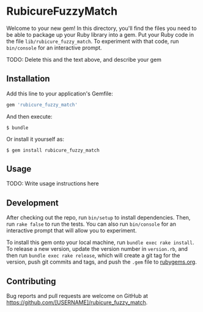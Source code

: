# RubicureFuzzyMatch

Welcome to your new gem! In this directory, you'll find the files you need to be able to package up your Ruby library into a gem. Put your Ruby code in the file `lib/rubicure_fuzzy_match`. To experiment with that code, run `bin/console` for an interactive prompt.

TODO: Delete this and the text above, and describe your gem

## Installation

Add this line to your application's Gemfile:

```ruby
gem 'rubicure_fuzzy_match'
```

And then execute:

    $ bundle

Or install it yourself as:

    $ gem install rubicure_fuzzy_match

## Usage

TODO: Write usage instructions here

## Development

After checking out the repo, run `bin/setup` to install dependencies. Then, run `rake false` to run the tests. You can also run `bin/console` for an interactive prompt that will allow you to experiment.

To install this gem onto your local machine, run `bundle exec rake install`. To release a new version, update the version number in `version.rb`, and then run `bundle exec rake release`, which will create a git tag for the version, push git commits and tags, and push the `.gem` file to [rubygems.org](https://rubygems.org).

## Contributing

Bug reports and pull requests are welcome on GitHub at https://github.com/[USERNAME]/rubicure_fuzzy_match.

